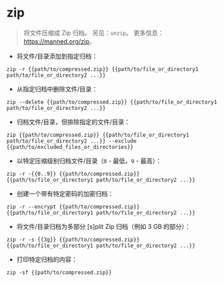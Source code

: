 # zip

> 将文件压缩成 Zip 归档。
> 另见：`unzip`。
> 更多信息：<https://manned.org/zip>。

- 将文件/目录添加到指定归档：

`zip -r {{path/to/compressed.zip}} {{path/to/file_or_directory1 path/to/file_or_directory2 ...}}`

- 从指定归档中删除文件/目录：

`zip --delete {{path/to/compressed.zip}} {{path/to/file_or_directory1 path/to/file_or_directory2 ...}}`

- 归档文件/目录，但排除指定的文件/目录：

`zip {{path/to/compressed.zip}} {{path/to/file_or_directory1 path/to/file_or_directory2 ...}} --exclude {{path/to/excluded_files_or_directories}}`

- 以特定压缩级别归档文件/目录（`0` - 最低，`9` - 最高）：

`zip -r -{{0..9}} {{path/to/compressed.zip}} {{path/to/file_or_directory1 path/to/file_or_directory2 ...}}`

- 创建一个带有特定密码的加密归档：

`zip -r --encrypt {{path/to/compressed.zip}} {{path/to/file_or_directory1 path/to/file_or_directory2 ...}}`

- 将文件/目录归档为多部分 [s]plit Zip 归档（例如 3 GB 的部分）：

`zip -r -s {{3g}} {{path/to/compressed.zip}} {{path/to/file_or_directory1 path/to/file_or_directory2 ...}}`

- 打印特定归档的内容：

`zip -sf {{path/to/compressed.zip}}`